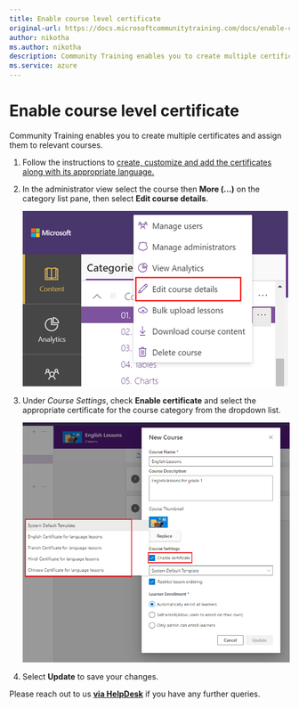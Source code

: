 ```yaml
---
title: Enable course level certificate 
original-url: https://docs.microsoftcommunitytraining.com/docs/enable-course-level-certificate
author: nikotha
ms.author: nikotha
description: Community Training enables you to create multiple certificates and assign them to the relevant courses.
ms.service: azure
---
```


# Enable course level certificate

Community Training enables you to create multiple certificates and assign them to relevant courses.

1. Follow the instructions to [create, customize and add the certificates along with its appropriate language.](../settings/customize-the-certificate-template.md)
1. In the administrator view select the course then **More (...)** on the category list pane, then select **Edit course details**.

    ![Create, customize and add the certificates](../media/image%28382%29.png)

1. Under *Course Settings*, check **Enable certificate** and select the appropriate certificate for the course category from the dropdown list.

    ![select certificate ](../media/select%20certificate%20.png)

1. Select **Update** to save your changes.


Please reach out to us [**via HelpDesk**](https://aka.ms/cthelpdesk) if you have any further queries.